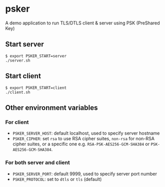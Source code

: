 # psker

A demo application to run TLS/DTLS client & server using PSK (PreShared Key)

## Start server

```
$ export PSKER_START=server
./server.sh
```

## Start client

```
$ export PSKER_START=client
./client.sh
```

## Other environment variables

### For client

* `PSKER_SERVER_HOST`: default localhost, used to specify server hostname
* `PSKER_CIPHER`: set `rsa` to use RSA cipher suites, `non-rsa` for non-RSA cipher suites, or a specific one e.g. `RSA-PSK-AES256-GCM-SHA384` or `PSK-AES256-GCM-SHA384`.

### For both server and client

* `PSKER_SERVER_PORT`: default 9999, used to specify server port number
* `PSKER_PROTOCOL`: set to `dtls` or `tls` (default)
